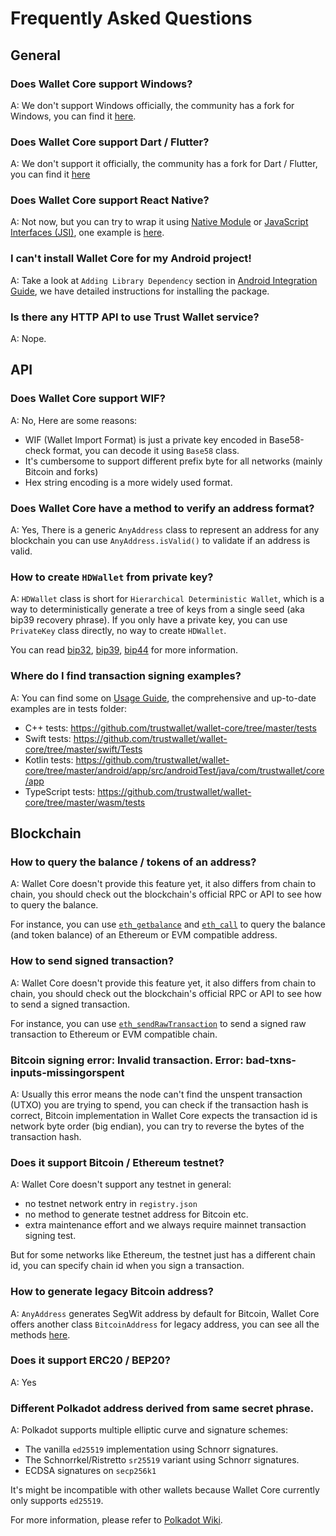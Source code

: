 # Frequently Asked Questions

## General

### Does Wallet Core support Windows?

A: We don't support Windows officially, the community has a fork for Windows, you can find it [here](https://github.com/kaetemi/wallet-core-windows).

### Does Wallet Core support Dart / Flutter?

A: We don't support it officially, the community has a fork for Dart / Flutter, you can find it [here](https://github.com/weishirongzhen/flutter_trust_wallet_core)

### Does Wallet Core support React Native?

A: Not now, but you can try to wrap it using [Native Module](https://reactnative.dev/docs/native-modules-intro) or [JavaScript Interfaces (JSI)](https://reactnative.dev/architecture/glossary#javascript-interfaces-jsi), one example is [here](https://github.com/Liamandrew/react-native-wallet-core).

### I can't install Wallet Core for my Android project!

A: Take a look at `Adding Library Dependency` section in [Android Integration Guide](android-guide.md), we have detailed instructions for installing the package.

### Is there any HTTP API to use Trust Wallet service?

A: Nope.

## API

### Does Wallet Core support WIF?

A: No, Here are some reasons:

- WIF (Wallet Import Format) is just a private key encoded in Base58-check format, you can decode it using `Base58` class.
- It's cumbersome to support different prefix byte for all networks (mainly Bitcoin and forks)
- Hex string encoding is a more widely used format.

### Does Wallet Core have a method to verify an address format?

A: Yes, There is a generic `AnyAddress` class to represent an address for any blockchain you can use `AnyAddress.isValid()` to validate if an address is valid.

### How to create `HDWallet` from private key?

A: `HDWallet` class is short for `Hierarchical Deterministic Wallet`, which is a way to deterministically generate a tree of keys from a single seed (aka bip39 recovery phrase). If you only have a private key, you can use `PrivateKey` class directly, no way to create `HDWallet`.

You can read [bip32](https://github.com/bitcoin/bips/blob/master/bip-0032.mediawiki), [bip39](https://github.com/bitcoin/bips/blob/master/bip-0039.mediawiki), [bip44](https://github.com/bitcoin/bips/blob/master/bip-0044.mediawiki) for more information.

### Where do I find transaction signing examples?

A: You can find some on [Usage Guide](https://developer.trustwallet.com/wallet-core/integration-guide/wallet-core-usage), the comprehensive and up-to-date examples are in tests folder:

- C++ tests: <https://github.com/trustwallet/wallet-core/tree/master/tests>
- Swift tests: <https://github.com/trustwallet/wallet-core/tree/master/swift/Tests>
- Kotlin tests: <https://github.com/trustwallet/wallet-core/tree/master/android/app/src/androidTest/java/com/trustwallet/core/app>
- TypeScript tests: <https://github.com/trustwallet/wallet-core/tree/master/wasm/tests>

## Blockchain

### How to query the balance / tokens of an address?

A: Wallet Core doesn't provide this feature yet, it also differs from chain to chain, you should check out the blockchain's official RPC or API to see how to query the balance.

For instance, you can use [`eth_getbalance`](https://ethereum.org/en/developers/docs/apis/json-rpc/#eth_getbalance) and [`eth_call`](https://ethereum.org/en/developers/docs/apis/json-rpc/#eth_call) to query the balance (and token balance) of an Ethereum or EVM compatible address.

### How to send signed transaction?

A: Wallet Core doesn't provide this feature yet, it also differs from chain to chain, you should check out the blockchain's official RPC or API to see how to send a signed transaction.

For instance, you can use [`eth_sendRawTransaction`](https://ethereum.org/en/developers/docs/apis/json-rpc/#eth_sendrawtransaction) to send a signed raw transaction to Ethereum or EVM compatible chain.

### Bitcoin signing error: Invalid transaction. Error: bad-txns-inputs-missingorspent

A: Usually this error means the node can't find the unspent transaction (UTXO) you are trying to spend, you can check if the transaction hash is correct, Bitcoin implementation in Wallet Core expects the transaction id is network byte order (big endian), you can try to reverse the bytes of the transaction hash.

### Does it support Bitcoin / Ethereum testnet?

A: Wallet Core doesn't support any testnet in general:

- no testnet network entry in `registry.json`
- no method to generate testnet address for Bitcoin etc.
- extra maintenance effort and we always require mainnet transaction signing test.

But for some networks like Ethereum, the testnet just has a different chain id, you can specify chain id when you sign a transaction.

### How to generate legacy Bitcoin address?

A: `AnyAddress` generates SegWit address by default for Bitcoin, Wallet Core offers another class `BitcoinAddress` for legacy address, you can see all the methods [here](https://github.com/trustwallet/wallet-core/blob/master/include/TrustWalletCore/TWBitcoinAddress.h).

### Does it support ERC20 / BEP20?

A: Yes

### Different Polkadot address derived from same secret phrase.

A: Polkadot supports multiple elliptic curve and signature schemes:

- The vanilla `ed25519` implementation using Schnorr signatures.
- The Schnorrkel/Ristretto `sr25519` variant using Schnorr signatures.
- ECDSA signatures on `secp256k1`

It's might be incompatible with other wallets because Wallet Core currently only supports `ed25519`.

For more information, please refer to [Polkadot Wiki](https://wiki.polkadot.network/docs/learn-keys#account-keys).
